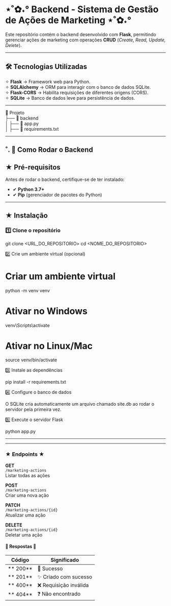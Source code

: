 # ⋆˚✿˖° Backend - Sistema de Gestão de Ações de Marketing ⋆˚✿˖° 

Este repositório contém o backend desenvolvido com **Flask**, permitindo gerenciar ações de marketing com operações **CRUD** (*Create, Read, Update, Delete*).  

---

## 🛠 Tecnologias Utilizadas  
✧ **Flask** → Framework web para Python.  
✧ **SQLAlchemy** → ORM para interagir com o banco de dados SQLite.  
✧ **Flask-CORS** → Habilita requisições de diferentes origens (CORS).  
✧ **SQLite** → Banco de dados leve para persistência de dados.  

---

📂 Projeto  
├── 📂 backend  
│   ├── 📄 app.py  
│   ├── 📄 requirements.txt  


---

## ˚. 🎀  Como Rodar o Backend  

## ★ Pré-requisitos  
Antes de rodar o backend, certifique-se de ter instalado:  

- ✔ **Python 3.7+**  
- ✔ **Pip** (gerenciador de pacotes do Python)  

---

## ★ Instalação  

### 1️⃣ Clone o repositório  

git clone <URL_DO_REPOSITORIO>
cd <NOME_DO_REPOSITORIO>

2️⃣ Crie um ambiente virtual (opcional)

# Criar um ambiente virtual
python -m venv venv

# Ativar no Windows
venv\Scripts\activate  

# Ativar no Linux/Mac
source venv/bin/activate  

3️⃣ Instale as dependências

pip install -r requirements.txt

4️⃣ Configure o banco de dados

O SQLite cria automaticamente um arquivo chamado site.db ao rodar o servidor pela primeira vez.

5️⃣ Execute o servidor Flask

python app.py

---
---
### ★ Endpoints ★

**GET**  
`/marketing-actions`  
Listar todas as ações  

**POST**  
`/marketing-actions`  
Criar uma nova ação  

**PATCH**  
`/marketing-actions/{id}`  
Atualizar uma ação  

**DELETE**  
`/marketing-actions/{id}`  
Deletar uma ação  



#### 🌷 Respostas 🌷

|  Código  |  Significado                 |
|------------|------------------------------|
| ** 200** | 🎉 Sucesso                    |
| ** 201** | ✨ Criado com sucesso         |
| ** 400** | ❌ Requisição inválida       |
| ** 404** | ❓ Não encontrado             |

